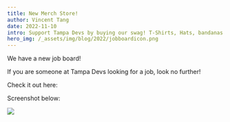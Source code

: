 ```yaml
---
title: New Merch Store!
author: Vincent Tang
date: 2022-11-10
intro: Support Tampa Devs by buying our swag! T-Shirts, Hats, bandanas and more!
hero_img: /_assets/img/blog/2022/jobboardicon.png
---
```


We have a new job board!

If you are someone at Tampa Devs looking for a job, look no further!

Check it out here:

Screenshot below:

![](/_assets/img/blog/2022/jobstampadev.png)
